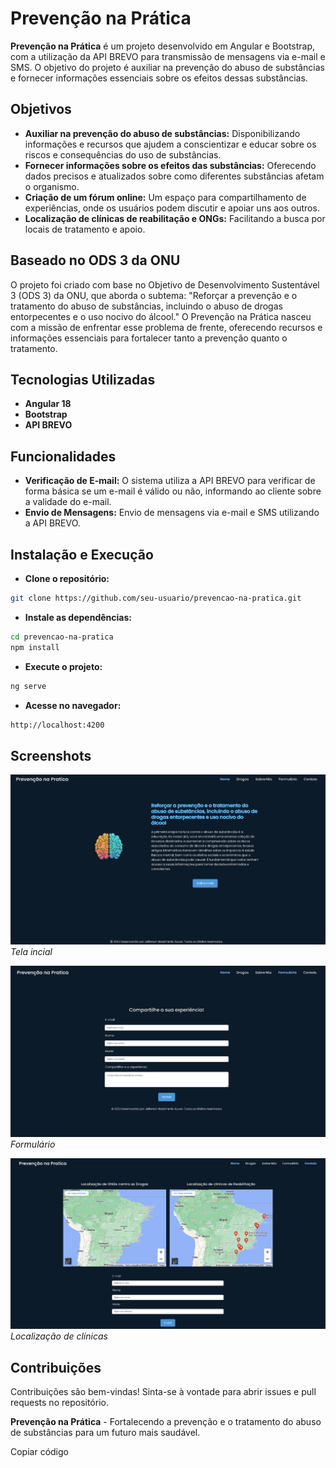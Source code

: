 # Prevenção na Prática

<strong>Prevenção na Prática</strong> é um projeto desenvolvido em Angular e Bootstrap, com a utilização da API BREVO para transmissão de mensagens via e-mail e SMS. O objetivo do projeto é auxiliar na prevenção do abuso de substâncias e fornecer informações essenciais sobre os efeitos dessas substâncias.

## Objetivos

- **Auxiliar na prevenção do abuso de substâncias:** Disponibilizando informações e recursos que ajudem a conscientizar e educar sobre os riscos e consequências do uso de substâncias.
- **Fornecer informações sobre os efeitos das substâncias:** Oferecendo dados precisos e atualizados sobre como diferentes substâncias afetam o organismo.
- **Criação de um fórum online:** Um espaço para compartilhamento de experiências, onde os usuários podem discutir e apoiar uns aos outros.
- **Localização de clínicas de reabilitação e ONGs:** Facilitando a busca por locais de tratamento e apoio.

## Baseado no ODS 3 da ONU

O projeto foi criado com base no Objetivo de Desenvolvimento Sustentável 3 (ODS 3) da ONU, que aborda o subtema: "Reforçar a prevenção e o tratamento do abuso de substâncias, incluindo o abuso de drogas entorpecentes e o uso nocivo do álcool." O Prevenção na Prática nasceu com a missão de enfrentar esse problema de frente, oferecendo recursos e informações essenciais para fortalecer tanto a prevenção quanto o tratamento.

## Tecnologias Utilizadas

- **Angular 18**
- **Bootstrap**
- **API BREVO**

## Funcionalidades

- **Verificação de E-mail:** O sistema utiliza a API BREVO para verificar de forma básica se um e-mail é válido ou não, informando ao cliente sobre a validade do e-mail.
- **Envio de Mensagens:** Envio de mensagens via e-mail e SMS utilizando a API BREVO.

<H2>Instalação e Execução</H2>

- **Clone o repositório:**

```bash
git clone https://github.com/seu-usuario/prevencao-na-pratica.git
```
- **Instale as dependências:**
```bash
cd prevencao-na-pratica
npm install
```
- **Execute o projeto:**
```bash
ng serve
```
- **Acesse no navegador:**
```bash
http://localhost:4200
```
## Screenshots

![Tela Inicial](tela_inicial.png)
*Tela incial*

![Fórum Online](formulario.png)
*Formulário*

![Localização de Clínicas](localização.png)
*Localização de clínicas*

## Contribuições
Contribuições são bem-vindas! Sinta-se à vontade para abrir issues e pull requests no repositório.

<strong>Prevenção na Prática</strong> - Fortalecendo a prevenção e o tratamento do abuso de substâncias para um futuro mais saudável.

Copiar código
